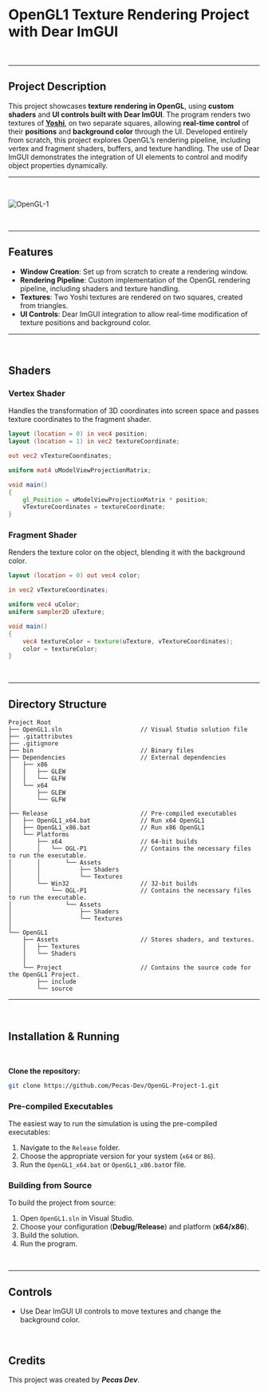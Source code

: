 # OpenGL1 Texture Rendering Project with Dear ImGUI

 <br>

---

## Project Description

This project showcases **texture rendering in OpenGL**, using **custom shaders** and **UI controls built with Dear ImGUI**. The program renders two textures of [**Yoshi**](https://play.nintendo.com/themes/friends/yoshi/), on two separate squares, allowing **real-time control** of their **positions** and **background color** through the UI. Developed entirely from scratch, this project explores OpenGL’s rendering pipeline, including vertex and fragment shaders, buffers, and texture handling. The use of Dear ImGUI demonstrates the integration of UI elements to control and modify object properties dynamically.

---

 <br>

![OpenGL-1](https://github.com/user-attachments/assets/cbee46eb-4128-4784-a489-d52392538533)

 <br>
 
--------------------------------

## Features

- **Window Creation**: Set up from scratch to create a rendering window.
- **Rendering Pipeline**: Custom implementation of the OpenGL rendering pipeline, including shaders and texture handling.
- **Textures**: Two Yoshi textures are rendered on two squares, created from triangles.
- **UI Controls**: Dear ImGUI integration to allow real-time modification of texture positions and background color.

---

 <br>

## Shaders

### Vertex Shader

Handles the transformation of 3D coordinates into screen space and passes texture coordinates to the fragment shader.

```glsl
layout (location = 0) in vec4 position;
layout (location = 1) in vec2 textureCoordinate;

out vec2 vTextureCoordinates;

uniform mat4 uModelViewProjectionMatrix;

void main()
{
    gl_Position = uModelViewProjectionMatrix * position;
    vTextureCoordinates = textureCoordinate;
}
```

### Fragment Shader

Renders the texture color on the object, blending it with the background color.

```glsl
layout (location = 0) out vec4 color;

in vec2 vTextureCoordinates;

uniform vec4 uColor;
uniform sampler2D uTexture;

void main()
{
    vec4 textureColor = texture(uTexture, vTextureCoordinates);
    color = textureColor;
}
```

 <br>

---

## Directory Structure

```
Project Root
├── OpenGL1.sln                      // Visual Studio solution file
├── .gitattributes
├── .gitignore
├── bin                              // Binary files
├── Dependencies                     // External dependencies
│   ├── x86
│   │   ├── GLEW
│   │   └── GLFW
│   └── x64
│       ├── GLEW
│       └── GLFW
│
├── Release                          // Pre-compiled executables
│   ├── OpenGL1_x64.bat              // Run x64 OpenGL1
│   ├── OpenGL1_x86.bat              // Run x86 OpenGL1
│   └── Platforms
│       ├── x64                      // 64-bit builds
│       │   └── OGL-P1               // Contains the necessary files to run the executable.
│       │       └── Assets
│       │           ├── Shaders
│       │           └── Textures
│       └── Win32                    // 32-bit builds
│           └── OGL-P1               // Contains the necessary files to run the executable.
│               └── Assets
│                   ├── Shaders
│                   └── Textures
│
└── OpenGL1
    ├── Assets                       // Stores shaders, and textures.
    │   ├── Textures
    │   └── Shaders
    │
    └── Project                      // Contains the source code for the OpenGL1 Project.
        ├── include
        └── source
```

---

<br>

## Installation & Running

<br>

**Clone the repository:**

```bash
git clone https://github.com/Pecas-Dev/OpenGL-Project-1.git
```

### Pre-compiled Executables

The easiest way to run the simulation is using the pre-compiled executables:

1. Navigate to the `Release` folder.
2. Choose the appropriate version for your system (`x64` or `86`).
3. Run the `OpenGL1_x64.bat` or `OpenGL1_x86.bat`or file.

### Building from Source

To build the project from source:

1. Open `OpenGL1.sln` in Visual Studio.
2. Choose your configuration (**Debug/Release**) and platform (**x64/x86**).
3. Build the solution.
4. Run the program.

<br>

---

## Controls

- Use Dear ImGUI UI controls to move textures and change the background color.

<br>

## Credits

This project was created by _**Pecas Dev**_.
